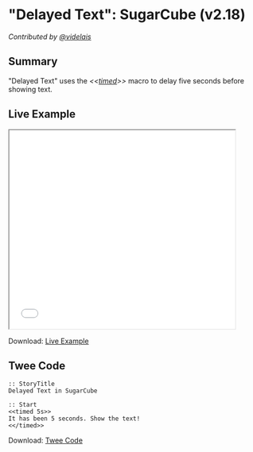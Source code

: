 # "Delayed Text": SugarCube (v2.18)

*Contributed by <a href="https://github.com/videlais">@videlais</a>*

## Summary

"Delayed Text" uses the *&lt;&lt;[timed](http://www.motoslave.net/sugarcube/2/docs/macros.html#macros-timed)&gt;&gt;* macro to delay five seconds before showing text.

## Live Example

<section>
<iframe src="sugarcube_delayedtext_example.html" height=400 width=90%></iframe>


Download: <a href="sugarcube_delayedtext_example.html" target="_blank">Live Example</a>
</section>

## Twee Code

```
:: StoryTitle
Delayed Text in SugarCube

:: Start
<<timed 5s>>
It has been 5 seconds. Show the text!
<</timed>>
```

Download: <a href="sugarcube_delayedtext_twee.txt" target="_blank">Twee Code</a>


